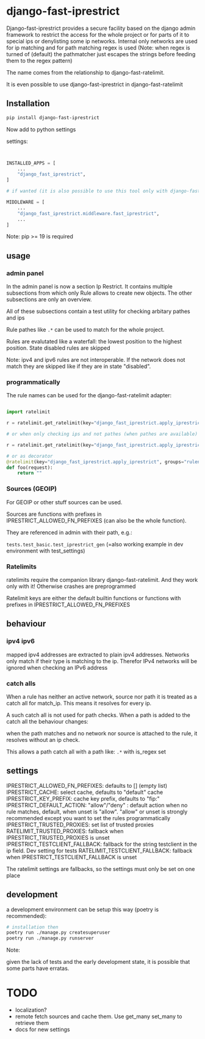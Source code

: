 # django-fast-iprestrict

Django-fast-iprestrict provides a secure facility based on the django admin framework to restrict the access for the whole project or
for parts of it to special ips or denylisting some ip networks.
Internal only networks are used for ip matching and for path matching regex is used (Note: when regex is turned of (default) the pathmatcher just escapes the strings before feeding them to the regex pattern)

The name comes from the relationship to django-fast-ratelimit.

It is even possible to use django-fast-iprestrict in django-fast-ratelimit

## Installation

```sh
pip install django-fast-iprestrict

```

Now add to python settings

settings:

```python


INSTALLED_APPS = [
    ...
    "django_fast_iprestrict",
]

# if wanted (it is also possible to use this tool only with django-fast-ratelimit)

MIDDLEWARE = [
    ...
    "django_fast_iprestrict.middleware.fast_iprestrict",
    ...
]


```

Note: pip >= 19 is required

## usage

### admin panel

In the admin panel is now a section Ip Restrict.
It contains multiple subsections from which only Rule allows to create new objects.
The other subsections are only an overview.

All of these subsections contain a test utility for checking arbitary pathes and ips

Rule pathes like `.*` can be used to match for the whole project.

Rules are evalutated like a waterfall:
the lowest position to the highest position. State disabled rules are skipped

Note: ipv4 and ipv6 rules are not interoperable. If the network does not match they are skipped like if they are in state "disabled".

### programmatically

The rule names can be used for the django-fast-ratelimit adapter:

```python

import ratelimit

r = ratelimit.get_ratelimit(key="django_fast_iprestrict.apply_iprestrict", groups="rulename", rate="1/1s")

# or when only checking ips and not pathes (when pathes are available)

r = ratelimit.get_ratelimit(key="django_fast_iprestrict.apply_iprestrict:ignore_pathes", groups="rulename", rate="1/1s")

# or as decorator
@ratelimit(key="django_fast_iprestrict.apply_iprestrict", groups="rulename", rate="1/1s")
def foo(request):
    return ""

```

### Sources (GEOIP)

For GEOIP or other stuff sources can be used.

Sources are functions with prefixes in IPRESTRICT_ALLOWED_FN_PREFIXES (can also be the whole function).

They are referenced in admin with their path, e.g.:

`tests.test_basic.test_iprestrict_gen` (=also working example in dev environment with test_settings)

### Ratelimits

ratelimits require the companion library django-fast-ratelimit. And they work only with it! Otherwise crashes are preprogrammed

Ratelimit keys are either the default builtin functions or functions with prefixes in IPRESTRICT_ALLOWED_FN_PREFIXES

## behaviour

### ipv4 ipv6

mapped ipv4 addresses are extracted to plain ipv4 addresses.
Networks only match if their type is matching to the ip. Therefor IPv4 networks will be ignored when checking an IPv6 address

### catch alls

When a rule has neither an active network, source nor path it is treated as a catch all for match_ip. This means it resolves for every ip.

A such catch all is not used for path checks. When a path is added to the catch all the behaviour changes:

when the path matches and no network nor source is attached to the rule, it resolves without an ip check.

This allows a path catch all with a path like:
`.*` with is_regex set

## settings

IPRESTRICT_ALLOWED_FN_PREFIXES: defaults to [] (empty list)
IPRESTRICT_CACHE: select cache, defaults to "default" cache
IPRESTRICT_KEY_PREFIX: cache key prefix, defaults to "fip:"
IPRESTRICT_DEFAULT_ACTION: "allow"/"deny" : default action when no rule matches, default, when unset is "allow". "allow" or unset is strongly recommended except you want to set the rules programmatically
IPRESTRICT_TRUSTED_PROXIES: set list of trusted proxies
RATELIMIT_TRUSTED_PROXIES: fallback when IPRESTRICT_TRUSTED_PROXIES is unset
IPRESTRICT_TESTCLIENT_FALLBACK: fallback for the string testclient in the ip field. Dev setting for tests
RATELIMIT_TESTCLIENT_FALLBACK: fallback when IPRESTRICT_TESTCLIENT_FALLBACK is unset

The ratelimit settings are fallbacks, so the settings must only be set on one place

## development

a development environment can be setup this way (poetry is recommended):

```sh
# installation then
poetry run ./manage.py createsuperuser
poetry run ./manage.py runserver

```

Note:

given the lack of tests and the early development state, it is possible that some parts have erratas.

# TODO

-   localization?
-   remote fetch sources and cache them. Use get_many set_many to retrieve them
-   docs for new settings
